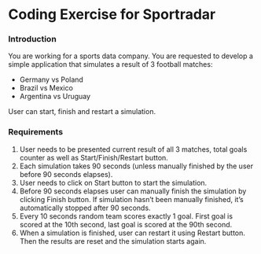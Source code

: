 # Coding Exercise for Sportradar

### Introduction
You are working for a sports data company. You are requested to develop a simple application that simulates a result of 3 football matches:

- Germany vs Poland
- Brazil vs Mexico
- Argentina vs Uruguay

User can start, finish and restart a simulation.

### Requirements
1) User needs to be presented current result of all 3 matches, total goals counter as well as Start/Finish/Restart button.
2) Each simulation takes 90 seconds (unless manually finished by the user before 90 seconds elapses).
3) User needs to click on Start button to start the simulation.
4) Before 90 seconds elapses user can manually finish the simulation by clicking Finish button. If simulation hasn’t been manually
finished, it’s automatically stopped after 90 seconds.
5) Every 10 seconds random team scores exactly 1 goal. First goal is scored at the 10th second, last goal is scored at the 90th second.
6) When a simulation is finished, user can restart it using Restart button. Then the results are reset and the simulation starts again.
